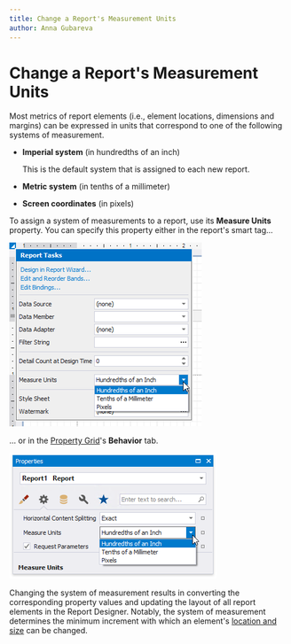 ```yaml
---
title: Change a Report's Measurement Units
author: Anna Gubareva
---
```

# Change a Report's Measurement Units

Most metrics of report elements (i.e., element locations, dimensions and margins) can be expressed in units that correspond to one of the following systems of measurement.

* **Imperial system** (in hundredths of an inch)
	
	This is the default system that is assigned to each new report.
* **Metric system** (in tenths of a millimeter)
* **Screen coordinates** (in pixels)

To assign a system of measurements to a report, use its **Measure Units** property. You can specify this property either in the report's smart tag...

![](../../../../images/eurd-win-measure-units-in-smart-tag.png)

... or in the [Property Grid](../report-designer-tools/ui-panels/property-grid-tabbed-view.md)'s **Behavior** tab.

![](../../../../images/eurd-win-measure-units-in-property-grid.png)

Changing the system of measurement results in converting the corresponding property values and updating the layout of all report elements in the Report Designer. Notably, the system of measurement determines the minimum increment with which an element's [location and size](../use-report-elements/manipulate-report-elements/arrange-report-controls.md) can be changed.